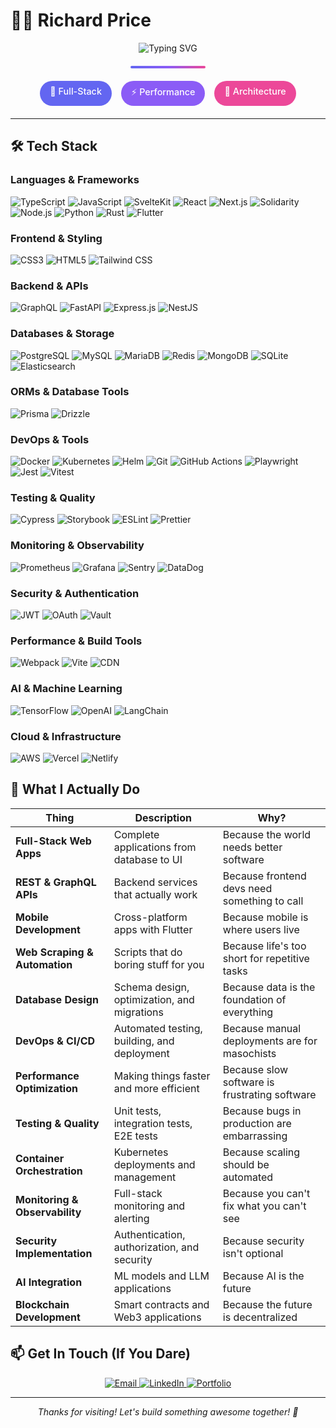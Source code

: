# 👨‍💻 Richard Price

<div align="center">
  <img src="https://readme-typing-svg.herokuapp.com?font=Fira+Code&weight=600&size=32&pause=1500&color=6366F1&center=true&vCenter=true&width=700&height=60&lines=Software+Engineer;I+Like+To+Make+Stuff;Sometimes+It+Works;Sometimes+It+Doesn't;But+It's+Always+Fun;Building+The+Future+One+Line+At+A+Time" alt="Typing SVG" />
  
  <div style="width: 120px; height: 4px; background: linear-gradient(90deg, #6366F1, #8B5CF6, #EC4899); margin: 20px auto; border-radius: 2px;"></div>
  
  <div style="display: flex; justify-content: center; gap: 15px; flex-wrap: wrap; margin: 20px 0;">
    <span style="padding: 8px 16px; background: #6366F1; color: white; border-radius: 20px; font-size: 0.9rem; font-weight: 500;">🚀 Full-Stack</span>
    <span style="padding: 8px 16px; background: #8B5CF6; color: white; border-radius: 20px; font-size: 0.9rem; font-weight: 500;">⚡ Performance</span>
    <span style="padding: 8px 16px; background: #EC4899; color: white; border-radius: 20px; font-size: 0.9rem; font-weight: 500;">🎯 Architecture</span>
  </div>
</div>

---

## 🛠️ Tech Stack

### Languages & Frameworks
![TypeScript](https://img.shields.io/badge/-TypeScript-3178C6?style=for-the-badge&logo=typescript&logoColor=white)
![JavaScript](https://img.shields.io/badge/-JavaScript-F7DF1E?style=for-the-badge&logo=javascript&logoColor=black)
![SvelteKit](https://img.shields.io/badge/-SvelteKit-FF3E00?style=for-the-badge&logo=svelte&logoColor=white)
![React](https://img.shields.io/badge/-React-61DAFB?style=for-the-badge&logo=react&logoColor=black)
![Next.js](https://img.shields.io/badge/-Next.js-000000?style=for-the-badge&logo=next.js&logoColor=white)
![Solidarity](https://img.shields.io/badge/-Solidarity-2C4F7C?style=for-the-badge&logo=solidity&logoColor=white)
![Node.js](https://img.shields.io/badge/-Node.js-339933?style=for-the-badge&logo=nodedotjs&logoColor=white)
![Python](https://img.shields.io/badge/-Python-3776AB?style=for-the-badge&logo=python&logoColor=white)
![Rust](https://img.shields.io/badge/-Rust-000000?style=for-the-badge&logo=rust&logoColor=white)
![Flutter](https://img.shields.io/badge/-Flutter-02569B?style=for-the-badge&logo=flutter&logoColor=white)

### Frontend & Styling
![CSS3](https://img.shields.io/badge/-CSS3-1572B6?style=for-the-badge&logo=css3&logoColor=white)
![HTML5](https://img.shields.io/badge/-HTML5-E34F26?style=for-the-badge&logo=html5&logoColor=white)
![Tailwind CSS](https://img.shields.io/badge/-Tailwind%20CSS-38B2AC?style=for-the-badge&logo=tailwind-css&logoColor=white)

### Backend & APIs
![GraphQL](https://img.shields.io/badge/-GraphQL-E10098?style=for-the-badge&logo=graphql&logoColor=white)
![FastAPI](https://img.shields.io/badge/-FastAPI-009688?style=for-the-badge&logo=fastapi&logoColor=white)
![Express.js](https://img.shields.io/badge/-Express.js-000000?style=for-the-badge&logo=express&logoColor=white)
![NestJS](https://img.shields.io/badge/-NestJS-E0234E?style=for-the-badge&logo=nestjs&logoColor=white)

### Databases & Storage
![PostgreSQL](https://img.shields.io/badge/-PostgreSQL-336791?style=for-the-badge&logo=postgresql&logoColor=white)
![MySQL](https://img.shields.io/badge/-MySQL-4479A1?style=for-the-badge&logo=mysql&logoColor=white)
![MariaDB](https://img.shields.io/badge/-MariaDB-003545?style=for-the-badge&logo=mariadb&logoColor=white)
![Redis](https://img.shields.io/badge/-Redis-DC382D?style=for-the-badge&logo=redis&logoColor=white)
![MongoDB](https://img.shields.io/badge/-MongoDB-47A248?style=for-the-badge&logo=mongodb&logoColor=white)
![SQLite](https://img.shields.io/badge/-SQLite-003B57?style=for-the-badge&logo=sqlite&logoColor=white)
![Elasticsearch](https://img.shields.io/badge/-Elasticsearch-005571?style=for-the-badge&logo=elasticsearch&logoColor=white)

### ORMs & Database Tools
![Prisma](https://img.shields.io/badge/-Prisma-2D3748?style=for-the-badge&logo=prisma&logoColor=white)
![Drizzle](https://img.shields.io/badge/-Drizzle-FF6B6B?style=for-the-badge&logo=drizzle&logoColor=white)

### DevOps & Tools
![Docker](https://img.shields.io/badge/-Docker-2496ED?style=for-the-badge&logo=docker&logoColor=white)
![Kubernetes](https://img.shields.io/badge/-Kubernetes-326CE5?style=for-the-badge&logo=kubernetes&logoColor=white)
![Helm](https://img.shields.io/badge/-Helm-0F1689?style=for-the-badge&logo=helm&logoColor=white)
![Git](https://img.shields.io/badge/-Git-F05032?style=for-the-badge&logo=git&logoColor=white)
![GitHub Actions](https://img.shields.io/badge/-GitHub%20Actions-2088FF?style=for-the-badge&logo=githubactions&logoColor=white)
![Playwright](https://img.shields.io/badge/-Playwright-2EAD33?style=for-the-badge&logo=playwright&logoColor=white)
![Jest](https://img.shields.io/badge/-Jest-C21325?style=for-the-badge&logo=jest&logoColor=white)
![Vitest](https://img.shields.io/badge/-Vitest-6E9F18?style=for-the-badge&logo=vitest&logoColor=white)

### Testing & Quality
![Cypress](https://img.shields.io/badge/-Cypress-17202C?style=for-the-badge&logo=cypress&logoColor=white)
![Storybook](https://img.shields.io/badge/-Storybook-FF4785?style=for-the-badge&logo=storybook&logoColor=white)
![ESLint](https://img.shields.io/badge/-ESLint-4B32C3?style=for-the-badge&logo=eslint&logoColor=white)
![Prettier](https://img.shields.io/badge/-Prettier-F7B93E?style=for-the-badge&logo=prettier&logoColor=white)

### Monitoring & Observability
![Prometheus](https://img.shields.io/badge/-Prometheus-E6522C?style=for-the-badge&logo=prometheus&logoColor=white)
![Grafana](https://img.shields.io/badge/-Grafana-F46800?style=for-the-badge&logo=grafana&logoColor=white)
![Sentry](https://img.shields.io/badge/-Sentry-362D59?style=for-the-badge&logo=sentry&logoColor=white)
![DataDog](https://img.shields.io/badge/-DataDog-632CA6?style=for-the-badge&logo=datadog&logoColor=white)

### Security & Authentication
![JWT](https://img.shields.io/badge/-JWT-000000?style=for-the-badge&logo=jsonwebtokens&logoColor=white)
![OAuth](https://img.shields.io/badge/-OAuth-000000?style=for-the-badge&logo=oauth&logoColor=white)
![Vault](https://img.shields.io/badge/-Vault-000000?style=for-the-badge&logo=vault&logoColor=white)

### Performance & Build Tools
![Webpack](https://img.shields.io/badge/-Webpack-8DD6F9?style=for-the-badge&logo=webpack&logoColor=white)
![Vite](https://img.shields.io/badge/-Vite-646CFF?style=for-the-badge&logo=vite&logoColor=white)
![CDN](https://img.shields.io/badge/-CDN-FF6B6B?style=for-the-badge&logo=cloudflare&logoColor=white)

### AI & Machine Learning
![TensorFlow](https://img.shields.io/badge/-TensorFlow-FF6F00?style=for-the-badge&logo=tensorflow&logoColor=white)
![OpenAI](https://img.shields.io/badge/-OpenAI-412991?style=for-the-badge&logo=openai&logoColor=white)
![LangChain](https://img.shields.io/badge/-LangChain-000000?style=for-the-badge&logo=langchain&logoColor=white)

### Cloud & Infrastructure
![AWS](https://img.shields.io/badge/-AWS-232F3E?style=for-the-badge&logo=amazonaws&logoColor=white)
![Vercel](https://img.shields.io/badge/-Vercel-000000?style=for-the-badge&logo=vercel&logoColor=white)
![Netlify](https://img.shields.io/badge/-Netlify-00C7B7?style=for-the-badge&logo=netlify&logoColor=white)

## 🎯 What I Actually Do

| Thing | Description | Why? |
|-------|-------------|------|
| **Full-Stack Web Apps** | Complete applications from database to UI | Because the world needs better software |
| **REST & GraphQL APIs** | Backend services that actually work | Because frontend devs need something to call |
| **Mobile Development** | Cross-platform apps with Flutter | Because mobile is where users live |
| **Web Scraping & Automation** | Scripts that do boring stuff for you | Because life's too short for repetitive tasks |
| **Database Design** | Schema design, optimization, and migrations | Because data is the foundation of everything |
| **DevOps & CI/CD** | Automated testing, building, and deployment | Because manual deployments are for masochists |
| **Performance Optimization** | Making things faster and more efficient | Because slow software is frustrating software |
| **Testing & Quality** | Unit tests, integration tests, E2E tests | Because bugs in production are embarrassing |
| **Container Orchestration** | Kubernetes deployments and management | Because scaling should be automated |
| **Monitoring & Observability** | Full-stack monitoring and alerting | Because you can't fix what you can't see |
| **Security Implementation** | Authentication, authorization, and security | Because security isn't optional |
| **AI Integration** | ML models and LLM applications | Because AI is the future |
| **Blockchain Development** | Smart contracts and Web3 applications | Because the future is decentralized |

## 📫 Get In Touch (If You Dare)

<div align="center">
  <a href="mailto:hello@richard.dev">
    <img src="https://img.shields.io/badge/-Email-D14836?style=for-the-badge&logo=gmail&logoColor=white" alt="Email" />
  </a>
  
  <a href="https://linkedin.com/in/richard">
    <img src="https://img.shields.io/badge/-LinkedIn-0077B5?style=for-the-badge&logo=linkedin&logoColor=white" alt="LinkedIn" />
  </a>
  
  <a href="https://richard.dev">
    <img src="https://img.shields.io/badge/-Portfolio-000000?style=for-the-badge&logo=About.me&logoColor=white" alt="Portfolio" />
  </a>
</div>

---

<div align="center">
  <p><em>Thanks for visiting! Let's build something awesome together! 🚀</em></p>
</div>

